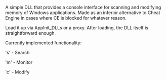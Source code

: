 A simple DLL that provides a console interface for scanning and modifying memory of Windows applications. Made as an inferior alternative to Cheat Engine in cases where CE is blocked for whatever reason.

Load it up via AppInit_DLLs or a proxy. After loading, the DLL itself is straightforward enough.

Currently implemented functionality:

's' - Search

'm' - Monitor

'c' - Modify

